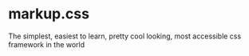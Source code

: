 # markup.css
The simplest, easiest to learn, pretty cool looking, most accessible css framework in the world

